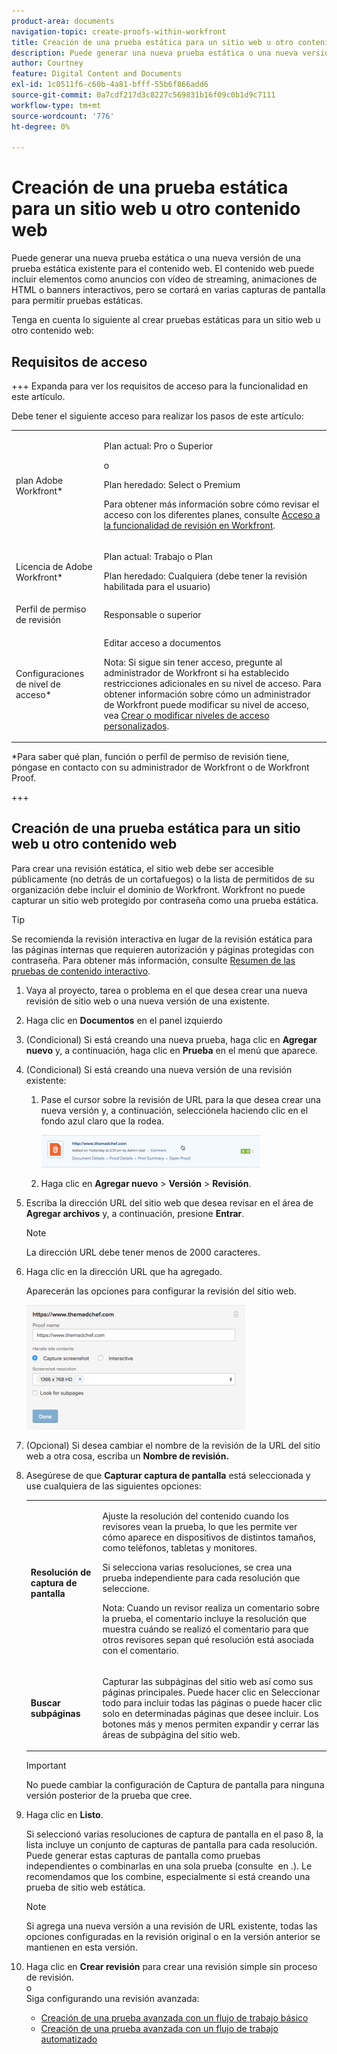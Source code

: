 ```yaml
---
product-area: documents
navigation-topic: create-proofs-within-workfront
title: Creación de una prueba estática para un sitio web u otro contenido web
description: Puede generar una nueva prueba estática o una nueva versión de una prueba estática existente para el contenido web. El contenido web puede incluir elementos como anuncios con vídeo de streaming, animaciones de HTML o banners interactivos, pero se cortará en varias capturas de pantalla para permitir pruebas estáticas.
author: Courtney
feature: Digital Content and Documents
exl-id: 1c0511f6-c60b-4a81-bfff-55b6f866add6
source-git-commit: 0a7cdf217d3c8227c569831b16f09c0b1d9c7111
workflow-type: tm+mt
source-wordcount: '776'
ht-degree: 0%

---
```


# Creación de una prueba estática para un sitio web u otro contenido web

Puede generar una nueva prueba estática o una nueva versión de una prueba estática existente para el contenido web. El contenido web puede incluir elementos como anuncios con vídeo de streaming, animaciones de HTML o banners interactivos, pero se cortará en varias capturas de pantalla para permitir pruebas estáticas.

Tenga en cuenta lo siguiente al crear pruebas estáticas para un sitio web u otro contenido web:

## Requisitos de acceso

+++ Expanda para ver los requisitos de acceso para la funcionalidad en este artículo.

Debe tener el siguiente acceso para realizar los pasos de este artículo:

<table style="table-layout:auto"> 
 <col> 
 <col> 
 <tbody> 
  <tr> 
   <td role="rowheader">plan Adobe Workfront*</td> 
   <td> <p>Plan actual: Pro o Superior</p> <p>o</p> <p>Plan heredado: Select o Premium</p> <p>Para obtener más información sobre cómo revisar el acceso con los diferentes planes, consulte <a href="/help/quicksilver/administration-and-setup/manage-workfront/configure-proofing/access-to-proofing-functionality.md" class="MCXref xref">Acceso a la funcionalidad de revisión en Workfront</a>.</p> </td> 
  </tr> 
  <tr> 
   <td role="rowheader">Licencia de Adobe Workfront*</td> 
   <td> <p>Plan actual: Trabajo o Plan</p> <p>Plan heredado: Cualquiera (debe tener la revisión habilitada para el usuario)</p> </td> 
  </tr> 
  <tr> 
   <td role="rowheader">Perfil de permiso de revisión </td> 
   <td>Responsable o superior</td> 
  </tr> 
  <tr> 
   <td role="rowheader">Configuraciones de nivel de acceso*</td> 
   <td> <p>Editar acceso a documentos</p> <p>Nota: Si sigue sin tener acceso, pregunte al administrador de Workfront si ha establecido restricciones adicionales en su nivel de acceso. Para obtener información sobre cómo un administrador de Workfront puede modificar su nivel de acceso, vea <a href="../../../administration-and-setup/add-users/configure-and-grant-access/create-modify-access-levels.md" class="MCXref xref">Crear o modificar niveles de acceso personalizados</a>.</p> </td> 
  </tr> 
 </tbody> 
</table>

&#42;Para saber qué plan, función o perfil de permiso de revisión tiene, póngase en contacto con su administrador de Workfront o de Workfront Proof.

+++

## Creación de una prueba estática para un sitio web u otro contenido web

Para crear una revisión estática, el sitio web debe ser accesible públicamente (no detrás de un cortafuegos) o la lista de permitidos de su organización debe incluir el dominio de Workfront. Workfront no puede capturar un sitio web protegido por contraseña como una prueba estática.

>[!TIP]
>
>Se recomienda la revisión interactiva en lugar de la revisión estática para las páginas internas que requieren autorización y páginas protegidas con contraseña. Para obtener más información, consulte [Resumen de las pruebas de contenido interactivo](../../../review-and-approve-work/proofing/proofing-overview/interactive-content-proofs.md).

1. Vaya al proyecto, tarea o problema en el que desea crear una nueva revisión de sitio web o una nueva versión de una existente.
1. Haga clic en **Documentos** en el panel izquierdo
1. (Condicional) Si está creando una nueva prueba, haga clic en **Agregar nuevo** y, a continuación, haga clic en **Prueba** en el menú que aparece.
1. (Condicional) Si está creando una nueva versión de una revisión existente:

   1. Pase el cursor sobre la revisión de URL para la que desea crear una nueva versión y, a continuación, selecciónela haciendo clic en el fondo azul claro que la rodea.

      ![Seleccionar_revisión_por_seleccionar_fondo_azul_claro.png](assets/select-proof-by-selecting-light-blue-background-350x52.png)

   1. Haga clic en **Agregar nuevo** > **Versión** > **Revisión**.

1. Escriba la dirección URL del sitio web que desea revisar en el área de **Agregar archivos** y, a continuación, presione **Entrar**.

   >[!NOTE]
   >
   > La dirección URL debe tener menos de 2000 caracteres.

1. Haga clic en la dirección URL que ha agregado.

   Aparecerán las opciones para configurar la revisión del sitio web.

   ![](assets/interactive-proof-radio-btn-area-350x199.png)

1. (Opcional) Si desea cambiar el nombre de la revisión de la URL del sitio web a otra cosa, escriba un **Nombre de revisión.**
1. Asegúrese de que **Capturar captura de pantalla** está seleccionada y use cualquiera de las siguientes opciones:

   <table style="table-layout:auto"> 
    <col> 
    <col> 
    <tbody> 
     <tr> 
      <td role="rowheader"><strong>Resolución de captura de pantalla</strong> </td> 
      <td> <p>Ajuste la resolución del contenido cuando los revisores vean la prueba, lo que les permite ver cómo aparece en dispositivos de distintos tamaños, como teléfonos, tabletas y monitores.</p> <p>Si selecciona varias resoluciones, se crea una prueba independiente para cada resolución que seleccione.</p> <p>Nota: Cuando un revisor realiza un comentario sobre la prueba, el comentario incluye la resolución que muestra cuándo se realizó el comentario para que otros revisores sepan qué resolución está asociada con el comentario. </p> </td> 
     </tr> 
     <tr> 
      <td role="rowheader"><strong>Buscar subpáginas</strong> </td> 
      <td> <p>Capturar las subpáginas del sitio web así como sus páginas principales. Puede hacer clic en Seleccionar todo para incluir todas las páginas o puede hacer clic solo en determinadas páginas que desee incluir. Los botones más y menos permiten expandir y cerrar las áreas de subpágina del sitio web.</p> </td> 
     </tr> 
    </tbody> 
   </table>

   >[!IMPORTANT]
   >
   >No puede cambiar la configuración de Captura de pantalla para ninguna versión posterior de la prueba que cree.

1. Haga clic en **Listo**.

   Si seleccionó varias resoluciones de captura de pantalla en el paso 8, la lista incluye un conjunto de capturas de pantalla para cada resolución. Puede generar estas capturas de pantalla como pruebas independientes o combinarlas en una sola prueba (consulte  en .). Le recomendamos que los combine, especialmente si está creando una prueba de sitio web estática.

   >[!NOTE]
   >
   >Si agrega una nueva versión a una revisión de URL existente, todas las opciones configuradas en la revisión original o en la versión anterior se mantienen en esta versión.

1. Haga clic en **Crear revisión** para crear una revisión simple sin proceso de revisión.\
   o\
   Siga configurando una revisión avanzada:

   * [Creación de una prueba avanzada con un flujo de trabajo básico](../../../review-and-approve-work/proofing/creating-proofs-within-workfront/configure-basic-proof-workflow.md)
   * [Creación de una prueba avanzada con un flujo de trabajo automatizado](../../../review-and-approve-work/proofing/creating-proofs-within-workfront/create-automated-proof-workflow.md)
